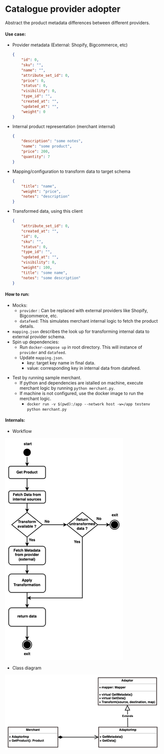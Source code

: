 # Catalogue provider adopter

Abstract the product metadata differences between different providers. 

#### Use case:

- Provider metadata (External: Shopify, Bigcommerce, etc)
    ```json
  {
        "id": 0,
        "sku": "",
        "name": "",
        "attribute_set_id": 0,
        "price": 0,
        "status": 0,
        "visibility": 0,
        "type_id": "",
        "created_at": "",
        "updated_at": "",
        "weight": 0
  }
    ```
- Internal product representation (merchant internal)
    ```json
    {
        "description": "some notes",
        "name": "some product",
        "price": 200,
        "quantity": 7
    }
    ```
- Mapping/configuration to transform data to target schema
    ```json
    {
        "title": "name",
        "weight": "price",
        "notes": "description"
    }
    ```
- Transformed data, using this client
    ```json
    {
        "attribute_set_id": 0,
        "created_at": "",
        "id": 0,
        "sku": "",
        "status": 0,
        "type_id": "",
        "updated_at": "",
        "visibility": 0,
        "weight": 100,
        "title": "some name",
        "notes": "some description"
    }
    ```

#### How to run:
- Mocks:
    + `provider` : Can be replaced with external providers like Shopify, Bigcommerce, etc.
    + `datafeed`: This simulates merchant internal logic to fetch the product details.
- `mapping.json` describes the look up for transforming internal data to external provider schema.
- Spin up dependencies:
    + Run `docker-compose up` in root directory. This will instance of `provider` and `datafeed`.
    + Update `mapping.json`.
        - key: target key name in final data.
        - value: corresponding key in internal data from datafeed.
+ Test by running sample merchant.
    - If python and dependencies are istalled on machine, execute merchant logic by running `python merchant.py`.
    - If machine is not configured, use the docker image to run the merchant logic.
        - `docker run -v $(pwd):/app --network host -w=/app testenv python merchant.py`

#### Internals:
- Workflow

![Workflow](./docs/workflow.png?raw=true "Workflow")

- Class diagram

![Class](./docs/class-diagram.png?raw=true "Class")
